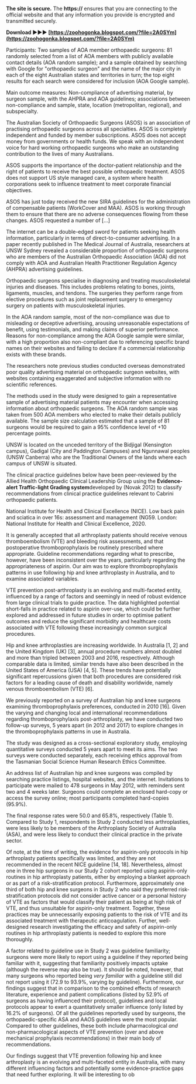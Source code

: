 
 
**The site is secure.** 
 The **https://** ensures that you are connecting to the official website and that any information you provide is encrypted and transmitted securely.
 
**Download ►►► [https://zoohogonka.blogspot.com/?file=2A0SYm](https://zoohogonka.blogspot.com/?file=2A0SYm)**


 
Participants:  Two samples of AOA member orthopaedic surgeons: 81 randomly selected from a list of AOA members with publicly available contact details (AOA random sample); and a sample obtained by searching with Google for "orthopaedic surgeon" and the name of the major city in each of the eight Australian states and territories in turn; the top eight results for each search were considered for inclusion (AOA Google sample).
 
Main outcome measures:  Non-compliance of advertising material, by surgeon sample, with the AHPRA and AOA guidelines; associations between non-compliance and sample, state, location (metropolitan, regional), and subspecialty.
 
The Australian Society of Orthopaedic Surgeons (ASOS) is an association of practising orthopaedic surgeons across all specialties. ASOS is completely independent and funded by member subscriptions. ASOS does not accept money from governments or health funds. We speak with an independent voice for hard working orthopaedic surgeons who make an outstanding contribution to the lives of many Australians.
 
ASOS supports the importance of the doctor-patient relationship and the right of patients to receive the best possible orthopaedic treatment. ASOS does not support US style managed care, a system where health corporations seek to influence treatment to meet corporate financial objectives.
 
ASOS has just today received the new SIRA guidelines for the administration of compensable patients (WorkCover and MAA). ASOS is working through them to ensure that there are no adverse consequences flowing from these changes. ASOS requested a number of [...]

The internet can be a double-edged sword for patients seeking health information, particularly in terms of direct-to-consumer advertising. In a paper recently published in The Medical Journal of Australia, researchers at UNSW Sydney revealed a considerable proportion of orthopaedic surgeons who are members of the Australian Orthopaedic Association (AOA) did not comply with AOA and Australian Health Practitioner Regulation Agency (AHPRA) advertising guidelines.
 
Orthopaedic surgeons specialise in diagnosing and treating musculoskeletal injuries and diseases. This includes problems relating to bones, joints, ligaments, muscles, and tendons. The surgeries they perform range from elective procedures such as joint replacement surgery to emergency surgery on patients with musculoskeletal injuries.
 
In the AOA random sample, most of the non-compliance was due to misleading or deceptive advertising, arousing unreasonable expectations of benefit, using testimonials, and making claims of superior performance. Reasons for non-compliance among the AOA Google sample were similar, with a high proportion also non-compliant due to referencing specific brand names on their websites and failing to declare if a commercial relationship exists with these brands.
 
The researchers note previous studies conducted overseas demonstrated poor quality advertising material on orthopaedic surgeon websites, with websites containing exaggerated and subjective information with no scientific references.
 
The methods used in the study were designed to gain a representative sample of advertising material patients may encounter when accessing information about orthopaedic surgeons. The AOA random sample was taken from 500 AOA members who elected to make their details publicly available. The sample size calculation estimated that a sample of 81 surgeons would be required to gain a 95% confidence level of +10 percentage points.
 
UNSW is located on the unceded territory of the Bidjigal (Kensington campus), Gadigal (City and Paddington Campuses) and Ngunnawal peoples (UNSW Canberra) who are the Traditional Owners of the lands where each campus of UNSW is situated.
 
The clinical practice guidelines below have been peer-reviewed by the Allied Health Orthopaedic Clinical Leadership Group using the **Evidence-alert Traffic-light Grading system**developed by (Novak 2012) to classify recommendations from clinical practice guidelines relevant to Cabrini orthopaedic patients.
 
National Institute for Health and Clinical Excellence (NICE). Low back pain and sciatica in over 16s: assessment and management (NG59. London: National Institute for Health and Clinical Excellence, 2020.
 
It is generally accepted that all arthroplasty patients should receive venous thromboembolism (VTE) and bleeding risk assessments, and that postoperative thromboprophylaxis be routinely prescribed where appropriate. Guideline recommendations regarding what to prescribe, however, have been inconsistent over the years, particularly regarding the appropriateness of aspirin. Our aim was to explore thromboprophylaxis patterns in use following hip and knee arthroplasty in Australia, and to examine associated variables.
 
VTE prevention post-arthroplasty is an evolving and multi-faceted entity, influenced by a range of factors and seemingly in need of robust evidence from large clinical trials to guide practice. The data highlighted potential short-falls in practice related to aspirin over-use, which could be further explored and addressed in future studies in order to optimise patient outcomes and reduce the significant morbidity and healthcare costs associated with VTE following these increasingly common surgical procedures.
 
Hip and knee arthroplasties are increasing worldwide. In Australia [1, 2] and the United Kingdom (UK) [3], annual procedure numbers almost doubled and more than tripled between 2003 and 2016, respectively. Although comparable data is limited, similar trends have also been described in the United States of America (USA) [4, 5]. These trends have potentially significant repercussions given that both procedures are considered risk factors for a leading cause of death and disability worldwide, namely venous thromboembolism (VTE) [6].
 
We previously reported on a survey of Australian hip and knee surgeons examining thromboprophylaxis preferences, conducted in 2010 [16]. Given the varying and changing local and international recommendations regarding thromboprophylaxis post-arthroplasty, we have conducted two follow-up surveys, 5 years apart (in 2012 and 2017) to explore changes in the thromboprophylaxis patterns in use in Australia.
 
The study was designed as a cross-sectional exploratory study, employing quantitative surveys conducted 5 years apart to meet its aims. The two surveys were conducted separately, each receiving ethics approval from the Tasmanian Social Science Human Research Ethics Committee.
 
An address list of Australian hip and knee surgeons was compiled by searching practice listings, hospital websites, and the internet. Invitations to participate were mailed to 478 surgeons in May 2012, with reminders sent two and 4 weeks later. Surgeons could complete an enclosed hard-copy or access the survey online; most participants completed hard-copies (95.9%).
 
The final response rates were 50.0 and 65.8%, respectively (Table 1). Compared to Study 1, respondents in Study 2 conducted less arthroplasties, were less likely to be members of the Arthroplasty Society of Australia (ASA), and were less likely to conduct their clinical practice in the private sector.
 
Of note, at the time of writing, the evidence for aspirin-only protocols in hip arthroplasty patients specifically was limited, and they are not recommended in the recent NICE guideline [14, 18]. Nevertheless, almost one in three hip surgeons in our Study 2 cohort reported using aspirin-only routines in hip arthroplasty patients, either by employing a blanket approach or as part of a risk-stratification protocol. Furthermore, approximately one third of both hip and knee surgeons in Study 2 who said they preferred risk-stratification protocols did not consider active cancer or a personal history of VTE as factors that would classify their patient as being at high risk of VTE, and thus unsuitable for aspirin-only treatment. Together, these practices may be unnecessarily exposing patients to the risk of VTE and its associated treatment with therapeutic anticoagulation. Further, well-designed research investigating the efficacy and safety of aspirin-only routines in hip arthroplasty patients is needed to explore this more thoroughly.
 
A factor related to guideline use in Study 2 was guideline familiarity; surgeons were more likely to report using a guideline if they reported being familiar with it, suggesting that familiarity positively impacts uptake (although the reverse may also be true). It should be noted, however, that many surgeons who reported being *very familiar* with a guideline still did not report using it (72.9 to 93.9%, varying by guideline). Furthermore, our findings suggest that in comparison to the combined effects of research literature, experience and patient complications (listed by 52.9% of surgeons as having influenced their protocol), guidelines and local protocols appear to exert a quantitatively smaller influence (only listed by 16.2% of surgeons). Of all the guidelines reportedly used by surgeons, the orthopaedic-specific ASA and AAOS guidelines were the most popular. Compared to other guidelines, these both include pharmacological *and* non-pharmacological aspects of VTE prevention (over and above mechanical prophylaxis recommendations) in their main body of recommendations.
 
Our findings suggest that VTE prevention following hip and knee arthroplasty is an evolving and multi-faceted entity in Australia, with many different influencing factors and potentially some evidence-practice gaps that need further exploring. It will be interesting to ob